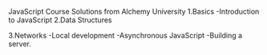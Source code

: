 JavaScript Course Solutions from Alchemy University
1.Basics
  -Introduction to JavaScript 
2.Data Structures

3.Networks
  -Local development 
  -Asynchronous JavaScript
  -Building a server.
